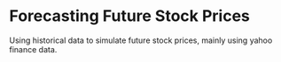 # Forecasting Future Stock Prices
Using historical data to simulate future stock prices, mainly using yahoo finance data. 
